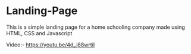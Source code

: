 # Landing-Page
This is a simple landing page for a home schooling company made using HTML, CSS and Javascript

Video:- https://youtu.be/4d_j88wrtiI
